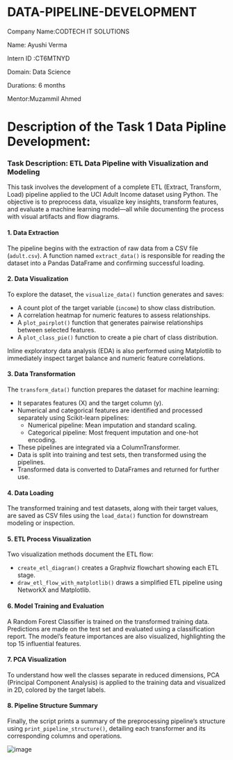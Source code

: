 # DATA-PIPELINE-DEVELOPMENT

Company Name:CODTECH IT SOLUTIONS

Name: Ayushi Verma

Intern ID :CT6MTNYD

Domain: Data Science 

Durations: 6 months

Mentor:Muzammil Ahmed

# Description of the Task 1 Data Pipline Development:

### Task Description: ETL Data Pipeline with Visualization and Modeling

This task involves the development of a complete ETL (Extract, Transform, Load) pipeline applied to the UCI Adult Income dataset using Python. The objective is to preprocess data, visualize key insights, transform features, and evaluate a machine learning model—all while documenting the process with visual artifacts and flow diagrams.

#### 1. Data Extraction
The pipeline begins with the extraction of raw data from a CSV file (`adult.csv`). A function named `extract_data()` is responsible for reading the dataset into a Pandas DataFrame and confirming successful loading.

#### 2. Data Visualization
To explore the dataset, the `visualize_data()` function generates and saves:
* A count plot of the target variable (`income`) to show class distribution.
* A correlation heatmap for numeric features to assess relationships.
* A `plot_pairplot()` function that generates pairwise relationships between selected features.
* A `plot_class_pie()` function to create a pie chart of class distribution.

Inline exploratory data analysis (EDA) is also performed using Matplotlib to immediately inspect target balance and numeric feature correlations.

#### 3. Data Transformation
The `transform_data()` function prepares the dataset for machine learning:
* It separates features (X) and the target column (y).
* Numerical and categorical features are identified and processed separately using Scikit-learn pipelines:
  * Numerical pipeline: Mean imputation and standard scaling.
  * Categorical pipeline: Most frequent imputation and one-hot encoding.
* These pipelines are integrated via a ColumnTransformer.
* Data is split into training and test sets, then transformed using the pipelines.
* Transformed data is converted to DataFrames and returned for further use.

#### 4. Data Loading
The transformed training and test datasets, along with their target values, are saved as CSV files using the `load_data()` function for downstream modeling or inspection.

#### 5. ETL Process Visualization
Two visualization methods document the ETL flow:
* `create_etl_diagram()` creates a Graphviz flowchart showing each ETL stage.
* `draw_etl_flow_with_matplotlib()` draws a simplified ETL pipeline using NetworkX and Matplotlib.

#### 6. Model Training and Evaluation
A Random Forest Classifier is trained on the transformed training data. Predictions are made on the test set and evaluated using a classification report. The model’s feature importances are also visualized, highlighting the top 15 influential features.
#### 7. PCA Visualization
To understand how well the classes separate in reduced dimensions, PCA (Principal Component Analysis) is applied to the training data and visualized in 2D, colored by the target labels.
#### 8. Pipeline Structure Summary
Finally, the script prints a summary of the preprocessing pipeline’s structure using `print_pipeline_structure()`, detailing each transformer and its corresponding columns and operations.

![image](https://github.com/user-attachments/assets/34e6c234-9b51-413b-be29-e353cd42a5bc)



